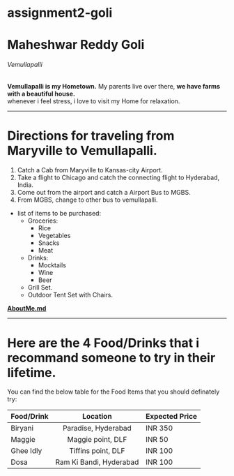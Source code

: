 # assignment2-goli

# Maheshwar Reddy Goli

###### Vemullapalli

**Vemullapalli is my Hometown.** My parents live over there, **we have farms with a beautiful house.**<br>
whenever i feel stress, i love to visit my Home for relaxation.

---

# Directions for traveling from Maryville to Vemullapalli.
  1. Catch a Cab from Maryville to Kansas-city Airport.
  2. Take a flight to Chicago and catch the connecting flight to Hyderabad, India.
  3. Come out from the airport and catch a Airport Bus to MGBS.
  4. From MGBS, change to other bus to vemullapalli.
  
* list of items to be purchased:
  * Groceries:
    * Rice
    * Vegetables
    * Snacks
    * Meat
  * Drinks:
    * Mocktails
    * Wine
    * Beer
  * Grill Set.
  * Outdoor Tent Set with Chairs.
  
**[AboutMe.md](AboutMe.md)**

---

# Here are the 4 Food/Drinks that i recommand someone to try in their lifetime.

You can find the below table for the Food Items that you should definately try:

| Food/Drink | Location | Expected Price |
| :--- | :---: | :--- |
| Biryani | Paradise, Hyderabad | INR 350 |
| Maggie | Maggie point, DLF | INR 50 |
| Ghee Idly | Tiffins point, DLF | INR 100 |
| Dosa | Ram Ki Bandi, Hyderabad | INR 100 |